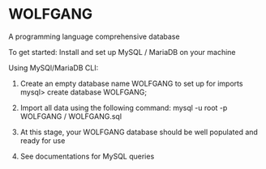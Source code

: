 # WOLFGANG
A programming language comprehensive database

To get started:
Install and set up MySQL / MariaDB on your machine

Using MySQl/MariaDB CLI:
1. Create an empty database name WOLFGANG to set up for imports
mysql> create database WOLFGANG;

2. Import all data using the following command:
mysql -u root -p WOLFGANG / WOLFGANG.sql

3. At this stage, your WOLFGANG database should be well populated and ready for use

4. See documentations for MySQL queries

